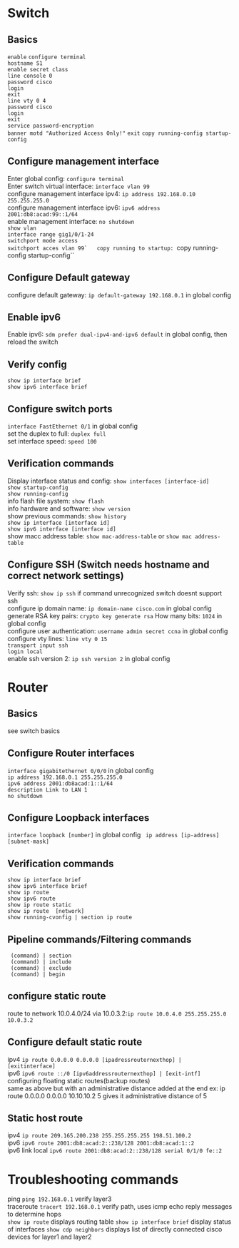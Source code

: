 # Switch

## Basics
``enable``
``configure terminal``  
``hostname S1``  
``enable secret class``  
``line console 0``  
``password cisco``  
``login``  
``exit``  
``line vty 0 4``  
``password cisco``  
``login``  
``exit``  
``service password-encryption``  
``banner motd "Authorized Access Only!"``
``exit``
``copy running-config startup-config``

## Configure management interface
Enter global config: ``configure terminal``  
Enter switch virtual interface: ``interface vlan 99``  
configure management interface ipv4: ``ip address 192.168.0.10 255.255.255.0``  
configure management interface ipv6: ``ipv6 address 2001:db8:acad:99::1/64``  
enable management interface: ``no shutdown``  
``show vlan``  
``interface range gig1/0/1-24``  
``switchport mode access``  
``switchport acces vlan 99`  
copy running to startup: ``copy running-config startup-config``  

## Configure Default gateway
configure default gateway: ``ip default-gateway 192.168.0.1`` in global config  

## Enable ipv6
Enable ipv6:  ``sdm prefer dual-ipv4-and-ipv6 default`` in global config, then reload the switch  

## Verify config
``show ip interface brief``  
``show ipv6 interface brief``  

## Configure switch ports
``interface FastEthernet 0/1`` in global config  
set the duplex to full: ``duplex full``  
set interface speed: ``speed 100``  

## Verification commands
Display interface status and config: ``show interfaces [interface-id]``  
``show startup-config``  
``show running-config``  
info flash file system: ``show flash``  
info hardware and software: ``show version``  
show previous commands: ``show history``  
``show ip interface [interface id]``  
``show ipv6 interface [interface id]``  
show macc address table: ``show mac-address-table`` or ``show mac address-table``  

## Configure SSH (Switch needs hostname and correct network settings)
Verify ssh: ``show ip ssh`` if command unrecognized switch doesnt support ssh  
configure ip domain name: ``ip domain-name cisco.com`` in global config  
generate RSA key pairs: ``crypto key generate rsa`` How many bits: ``1024`` in global config  
configure user authentication: ``username admin secret ccna``  in global config  
configure vty lines: ``line vty 0 15``  
``transport input ssh``  
``login local``  
enable ssh version 2: ``ip ssh version 2`` in global config  


# Router

## Basics
see switch basics

## Configure Router interfaces
``interface gigabitethernet 0/0/0`` in global config  
``ip address 192.168.0.1 255.255.255.0``   
``ipv6 address 2001:db8acad:1::1/64``   
``description Link to LAN 1``   
``no shutdown``   

## Configure Loopback interfaces
``interface loopback [number]`` in global config
`` ip address [ip-address] [subnet-mask]``   


## Verification commands
``show ip interface brief``  
``show ipv6 interface brief``  
``show ip route``  
``show ipv6 route``  
``show ip route static``  
``show ip route  [network]``  
``show running-cvonfig | section ip route``

## Pipeline commands/Filtering commands
`` (command) | section``  
`` (command) | include``  
`` (command) | exclude``  
`` (command) | begin``  

## configure static route
route to network 10.0.4.0/24 via 10.0.3.2:``ip route 10.0.4.0 255.255.255.0 10.0.3.2``

## Configure default static route
ipv4 ``ip route 0.0.0.0 0.0.0.0 [ipadressrouternexthop] | [exitinterface]``  
ipv6 ``ipv6 route ::/0 [ipv6addressrouternexthop] | [exit-intf]``
configuring floating static routes(backup routes)  
same as above but with an administrative distance added at the end
ex: ip route 0.0.0.0 0.0.0.0 10.10.10.2 5 gives it administrative distance of 5

## Static host route
ipv4 ``ip route 209.165.200.238 255.255.255.255 198.51.100.2``  
ipv6 ``ipv6 route 2001:db8:acad:2::238/128 2001:db8:acad:1::2``  
ipv6 link local ``ipv6 route 2001:db8:acad:2::238/128 serial 0/1/0 fe::2``  


# Troubleshooting commands
ping ``ping 192.168.0.1`` verify layer3  
traceroute ``tracert 192.168.0.1`` verify path, uses icmp echo reply messages to determine hops  
``show ip route``  displays routing table
``show ip interface brief``  display status of interfaces 
``show cdp neighbors``  displays list of directly connected cisco devices for layer1 and layer2
